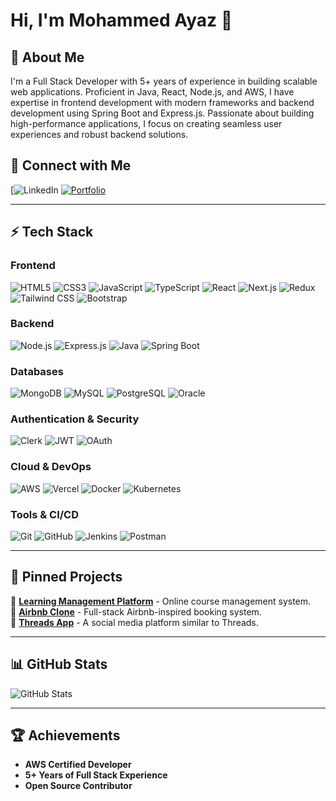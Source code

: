 # Hi, I'm Mohammed Ayaz 👋

## 🚀 About Me
I'm a Full Stack Developer with 5+ years of experience in building scalable web applications. Proficient in Java, React, Node.js, and AWS, I have expertise in frontend development with modern frameworks and backend development using Spring Boot and Express.js. Passionate about building high-performance applications, I focus on creating seamless user experiences and robust backend solutions.

## 🔗 Connect with Me
[![LinkedIn](www.linkedin.com/in/mohammed-ayaz-khan-120536220)
[![Portfolio](https://img.shields.io/badge/Portfolio-black?style=for-the-badge&logo=web)](https://portfolio-qf194t72r-mohammed-ayaz-khans-projects.vercel.app/)

---

## ⚡ Tech Stack

### **Frontend**
![HTML5](https://img.shields.io/badge/HTML5-orange?style=for-the-badge&logo=html5)
![CSS3](https://img.shields.io/badge/CSS3-blue?style=for-the-badge&logo=css3)
![JavaScript](https://img.shields.io/badge/JavaScript-yellow?style=for-the-badge&logo=javascript)
![TypeScript](https://img.shields.io/badge/TypeScript-3178C6?style=for-the-badge&logo=typescript)
![React](https://img.shields.io/badge/React-61DAFB?style=for-the-badge&logo=react)
![Next.js](https://img.shields.io/badge/Next.js-000000?style=for-the-badge&logo=nextdotjs)
![Redux](https://img.shields.io/badge/Redux-764ABC?style=for-the-badge&logo=redux)
![Tailwind CSS](https://img.shields.io/badge/TailwindCSS-38B2AC?style=for-the-badge&logo=tailwind-css)
![Bootstrap](https://img.shields.io/badge/Bootstrap-563D7C?style=for-the-badge&logo=bootstrap)

### **Backend**
![Node.js](https://img.shields.io/badge/Node.js-339933?style=for-the-badge&logo=node.js)
![Express.js](https://img.shields.io/badge/Express.js-000000?style=for-the-badge&logo=express)
![Java](https://img.shields.io/badge/Java-007396?style=for-the-badge&logo=java)
![Spring Boot](https://img.shields.io/badge/Spring%20Boot-6DB33F?style=for-the-badge&logo=spring-boot)

### **Databases**
![MongoDB](https://img.shields.io/badge/MongoDB-4EA94B?style=for-the-badge&logo=mongodb)
![MySQL](https://img.shields.io/badge/MySQL-4479A1?style=for-the-badge&logo=mysql)
![PostgreSQL](https://img.shields.io/badge/PostgreSQL-4169E1?style=for-the-badge&logo=postgresql)
![Oracle](https://img.shields.io/badge/Oracle-F80000?style=for-the-badge&logo=oracle)

### **Authentication & Security**
![Clerk](https://img.shields.io/badge/Clerk-000000?style=for-the-badge&logo=clerk)
![JWT](https://img.shields.io/badge/JWT-000000?style=for-the-badge&logo=json-web-tokens)
![OAuth](https://img.shields.io/badge/OAuth-3C3C3C?style=for-the-badge&logo=oauth)

### **Cloud & DevOps**
![AWS](https://img.shields.io/badge/AWS-FF9900?style=for-the-badge&logo=amazon-aws)
![Vercel](https://img.shields.io/badge/Vercel-black?style=for-the-badge&logo=vercel)
![Docker](https://img.shields.io/badge/Docker-2496ED?style=for-the-badge&logo=docker)
![Kubernetes](https://img.shields.io/badge/Kubernetes-326CE5?style=for-the-badge&logo=kubernetes)

### **Tools & CI/CD**
![Git](https://img.shields.io/badge/Git-F05032?style=for-the-badge&logo=git)
![GitHub](https://img.shields.io/badge/GitHub-181717?style=for-the-badge&logo=github)
![Jenkins](https://img.shields.io/badge/Jenkins-D24939?style=for-the-badge&logo=jenkins)
![Postman](https://img.shields.io/badge/Postman-FF6C37?style=for-the-badge&logo=postman)


---

## 📌 Pinned Projects

🔹 [**Learning Management Platform**](https://github.com/MohammedAyaz922/learning-management-app) - Online course management system.  
🔹 [**Airbnb Clone**](https://github.com/MohammedAyaz922/airbnb-clone) - Full-stack Airbnb-inspired booking system.  
🔹 [**Threads App**](https://github.com/MohammedAyaz922/threads_app) - A social media platform similar to Threads.  
 

---

## 📊 GitHub Stats
![GitHub Stats](https://github-readme-stats.vercel.app/api?username=MohammedAyaz922&show_icons=true&theme=dark)

---

## 🏆 Achievements
- **AWS Certified Developer**
- **5+ Years of Full Stack Experience**
- **Open Source Contributor**
